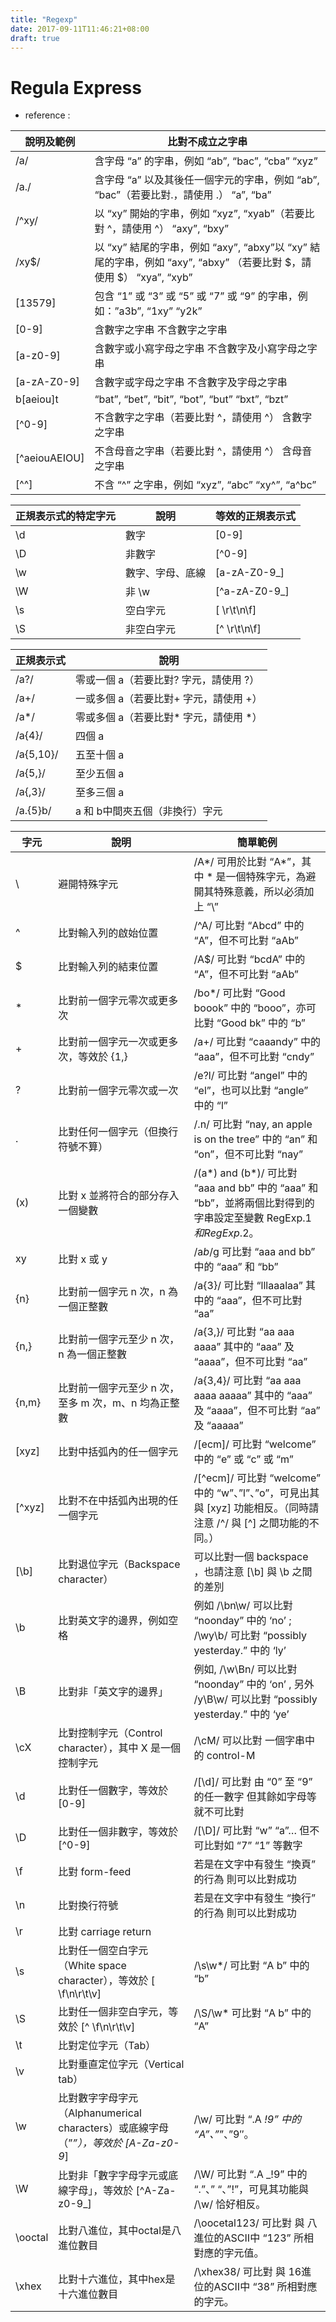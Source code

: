```yaml
---
title: "Regexp"
date: 2017-09-11T11:46:21+08:00
draft: true
---
```



# Regula Express
- reference : 


|  說明及範例   |                                                   比對不成立之字串                                                   |
| ------------- | -------------------------------------------------------------------------------------------------------------------- |
| /a/           | 含字母 “a” 的字串，例如 “ab”, “bac”, “cba”	“xyz”                                                                      |
| /a./          | 含字母 “a” 以及其後任一個字元的字串，例如 “ab”, “bac”（若要比對.，請使用 \.）	“a”, “ba”                               |
| /^xy/         | 以 “xy” 開始的字串，例如 “xyz”, “xyab”（若要比對 ^，請使用 \^）	“axy”, “bxy”                                          |
| /xy$/         | 以 “xy” 結尾的字串，例如 “axy”, “abxy”以 “xy” 結尾的字串，例如 “axy”, “abxy” （若要比對 $，請使用 \$）  “xya”, “xyb” |
| [13579]       | 包含 “1” 或 “3” 或 “5” 或 “7” 或 “9” 的字串，例如：”a3b”, “1xy”	“y2k”                                                 |
| [0-9]         | 含數字之字串	不含數字之字串                                                                                           |
| [a-z0-9]      | 含數字或小寫字母之字串	不含數字及小寫字母之字串                                                                       |
| [a-zA-Z0-9]   | 含數字或字母之字串	不含數字及字母之字串                                                                               |
| b[aeiou]t     | “bat”, “bet”, “bit”, “bot”, “but”	“bxt”, “bzt”                                                                        |
| [^0-9]        | 不含數字之字串（若要比對 ^，請使用 \^）	含數字之字串                                                                  |
| [^aeiouAEIOU] | 不含母音之字串（若要比對 ^，請使用 \^）	含母音之字串                                                                  |
| [^\^]         | 不含 “^” 之字串，例如 “xyz”, “abc”	“xy^”, “a^bc”                                                                      |


| 正規表示式的特定字元 |       說明       | 等效的正規表示式 |
| -------------------- | ---------------- | ---------------- |
| \d                   | 數字             | [0-9]            |
| \D                   | 非數字           | [^0-9]           |
| \w                   | 數字、字母、底線 | [a-zA-Z0-9_]     |
| \W                   | 非 \w            | [^a-zA-Z0-9_]    |
| \s                   | 空白字元         | [ \r\t\n\f]      |
| \S                   | 非空白字元       | [^ \r\t\n\f]     |


| 正規表示式 |                  說明                   |
| ---------- | --------------------------------------- |
| /a?/       | 零或一個 a（若要比對? 字元，請使用 \?） |
| /a+/       | 一或多個 a（若要比對+ 字元，請使用 \+） |
| /a*/       | 零或多個 a（若要比對* 字元，請使用 \*） |
| /a{4}/     | 四個 a                                  |
| /a{5,10}/  | 五至十個 a                              |
| /a{5,}/    | 至少五個 a                              |
| /a{,3}/    | 至多三個 a                              |
| /a.{5}b/   | a 和 b中間夾五個（非換行）字元          |


|  字元   | 說明   |    簡單範例  |
| ------- | ------------ | ------------------ |
| \       | 避開特殊字元                                                                        | /A\*/ 可用於比對 “A*”，其中 * 是一個特殊字元，為避開其特殊意義，所以必須加上 “\”                                    |                                                     |
| ^       | 比對輸入列的啟始位置                                                                | /^A/ 可比對 “Abcd” 中的 “A”，但不可比對 “aAb”                                                                       |                                                     |
| $       | 比對輸入列的結束位置                                                                | /A$/ 可比對 “bcdA” 中的 “A”，但不可比對 “aAb”                                                                       |                                                     |
| *       | 比對前一個字元零次或更多次                                                          | /bo*/ 可比對 “Good boook” 中的 “booo”，亦可比對 “Good bk” 中的 “b”                                                  |                                                     |
| + | 比對前一個字元一次或更多次，等效於 {1,}                                             |       /a+/ 可比對 “caaandy” 中的 “aaa”，但不可比對 “cndy”                                                                                                              |
| ?       | 比對前一個字元零次或一次                                                            | /e?l/ 可比對 “angel” 中的 “el”，也可以比對 “angle” 中的 “l”                                                         |                                                     |
| .       | 比對任何一個字元（但換行符號不算）                                                  | /.n/ 可比對 “nay, an apple is on the tree” 中的 “an” 和 “on”，但不可比對 “nay”                                      |                                                     |
| (x)     | 比對 x 並將符合的部分存入一個變數                                                   | /(a*) and (b*)/ 可比對 “aaa and bb” 中的 “aaa” 和 “bb”，並將兩個比對得到的字串設定至變數 RegExp.$1 和 RegExp.$2。   |                                                     |
| xy      | 比對 x 或 y                                                                         | /a*b*/g 可比對 “aaa and bb” 中的 “aaa” 和 “bb”                                                                      |                                                     |
| {n}     | 比對前一個字元 n 次，n 為一個正整數                                                 | /a{3}/ 可比對 “lllaaalaa” 其中的 “aaa”，但不可比對 “aa”                                                             |                                                     |
| {n,}    | 比對前一個字元至少 n 次，n 為一個正整數                                             | /a{3,}/ 可比對 “aa aaa aaaa” 其中的 “aaa” 及 “aaaa”，但不可比對 “aa”                                                |                                                     |
| {n,m}   | 比對前一個字元至少 n 次，至多 m 次，m、n 均為正整數                                 | /a{3,4}/ 可比對 “aa aaa aaaa aaaaa” 其中的 “aaa” 及 “aaaa”，但不可比對 “aa” 及 “aaaaa”                              |                                                     |
| [xyz]   | 比對中括弧內的任一個字元                                                            | /[ecm]/ 可比對 “welcome” 中的 “e” 或 “c” 或 “m”                                                                     |                                                     |
| [^xyz]  | 比對不在中括弧內出現的任一個字元                                                    | /[^ecm]/ 可比對 “welcome” 中的 “w”、”l”、”o”，可見出其與 [xyz] 功能相反。（同時請注意 /^/ 與 [^] 之間功能的不同。） |                                                     |
| [\b]    | 比對退位字元（Backspace character）                                                 | 可以比對一個 backspace ，也請注意 [\b] 與 \b 之間的差別                                                             |                                                     |
| \b      | 比對英文字的邊界，例如空格                                                          | 例如 /\bn\w/ 可以比對 “noonday” 中的 ‘no’ ; /\wy\b/ 可比對 “possibly yesterday.” 中的 ‘ly’                          |                                                     |
| \B      | 比對非「英文字的邊界」                                                              | 例如, /\w\Bn/ 可以比對 “noonday” 中的 ‘on’ , 另外 /y\B\w/ 可以比對 “possibly yesterday.” 中的 ‘ye’                  |                                                     |
| \cX     | 比對控制字元（Control character），其中 X 是一個控制字元                            | /\cM/ 可以比對 一個字串中的 control-M                                                                               |                                                     |
| \d      | 比對任一個數字，等效於 [0-9]                                                        | /[\d]/ 可比對 由 “0” 至 “9” 的任一數字 但其餘如字母等就不可比對                                                     |                                                     |
| \D      | 比對任一個非數字，等效於 [^0-9]                                                     | /[\D]/ 可比對 “w” “a”… 但不可比對如 “7” “1” 等數字                                                                  |                                                     |
| \f      | 比對 form-feed                                                                      | 若是在文字中有發生 “換頁” 的行為 則可以比對成功                                                                     |                                                     |
| \n      | 比對換行符號                                                                        | 若是在文字中有發生 “換行” 的行為 則可以比對成功                                                                     |                                                     |
| \r      | 比對 carriage return                                                                |                                                                                                                     |                                                     |
| \s      | 比對任一個空白字元（White space character），等效於 [ \f\n\r\t\v]                   | /\s\w*/ 可比對 “A b” 中的 “b”                                                                                       |                                                     |
| \S      | 比對任一個非空白字元，等效於 [^ \f\n\r\t\v]                                         | /\S/\w* 可比對 “A b” 中的 “A”                                                                                       |                                                     |
| \t      | 比對定位字元（Tab）                                                                 |                                                                                                                     |                                                     |
| \v      | 比對垂直定位字元（Vertical tab）                                                    |                                                                                                                     |                                                     |
| \w      | 比對數字字母字元（Alphanumerical characters）或底線字母（”_”），等效於 [A-Za-z0-9_] | /\w/ 可比對 “.A _!9” 中的 “A”、”_”、”9″。                                                                           |                                                     |
| \W      | 比對非「數字字母字元或底線字母」，等效於 [^A-Za-z0-9_]                              | /\W/ 可比對 “.A _!9” 中的 “.”、” “、”!”，可見其功能與 /\w/ 恰好相反。                                               |                                                     |
| \ooctal | 比對八進位，其中octal是八進位數目                                                   | /\oocetal123/ 可比對 與 八進位的ASCII中 “123” 所相對應的字元值。                                                    |                                                     |
| \xhex   | 比對十六進位，其中hex是十六進位數目                                                 | /\xhex38/ 可比對 與 16進位的ASCII中 “38” 所相對應的字元。                                                           |                                                     |
